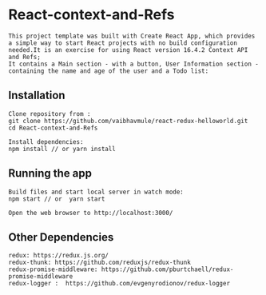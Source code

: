 # React-context-and-Refs
    This project template was built with Create React App, which provides a simple way to start React projects with no build configuration needed.It is an exercise for using React version 16.4.2 Context API and Refs;
    It contains a Main section - with a button, User Information section - containing the name and age of the user and a Todo list:

## Installation
    Clone repository from :
    git clone https://github.com/vaibhavmule/react-redux-helloworld.git
    cd React-context-and-Refs

    Install dependencies:
    npm install // or yarn install

## Running the app
    Build files and start local server in watch mode:
    npm start // or  yarn start

    Open the web browser to http://localhost:3000/

## Other Dependencies
    redux: https://redux.js.org/
    redux-thunk: https://github.com/reduxjs/redux-thunk
    redux-promise-middleware: https://github.com/pburtchaell/redux-promise-middleware
    redux-logger :  https://github.com/evgenyrodionov/redux-logger
